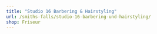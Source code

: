 ```yaml
---
title: "Studio 16 Barbering & Hairstyling"
url: /smiths-falls/studio-16-barbering-und-hairstyling/
shop: Friseur
---
```

